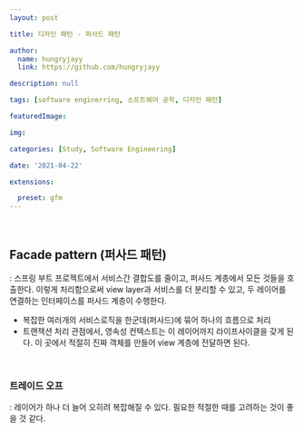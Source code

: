 ```yaml
---
layout: post

title: 디자인 패턴 - 퍼사드 패턴

author: 
  name: hungryjayy
  link: https://github.com/hungryjayy

description: null

tags: [software enginerring, 소프트웨어 공학, 디자인 패턴]

featuredImage: 

img: 

categories: [Study, Software Engineering]

date: '2021-04-22'

extensions:

  preset: gfm
---
```


<br>

## Facade pattern (퍼사드 패턴)

: 스프링 부트 프로젝트에서 서비스간 결합도를 줄이고, 퍼사드 계층에서 모든 것들을 호출한다. 이렇게 처리함으로써 view layer과 서비스를 더 분리할 수 있고, 두 레이어를 연결하는 인터페이스를 퍼사드 계층이 수행한다.

* 복잡한 여러개의 서비스로직을 한군데(퍼사드)에 묶어 하나의 흐름으로 처리
* 트랜잭션 처리 관점에서, 영속성 컨텍스트는 이 레이어까지 라이프사이클을 갖게 된다. 이 곳에서 적절히 진짜 객체를 만들어 view 계층에 전달하면 된다.

<br>

### 트레이드 오프

: 레이어가 하나 더 늘어 오히려 복잡해질 수 있다. 필요한 적절한 때를 고려하는 것이 좋을 것 같다.